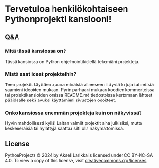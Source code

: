# Tervetuloa henkilökohtaiseen Pythonprojekti kansiooni!

## Q&A

### Mitä tässä kansiossa on?

Tässä kansiossa on Python ohjelmointikielellä tekemiäni projekteja.

### Mistä saat ideat projekteihin?

Teen projektit käyttäen apuna erinäisiä aiheeseen liittyviä kirjoja tai netistä saamieni ideoiden mukaan. Pyrin parhaani mukaan koodien kommenteissa tai projektikansioiden omissa README.md tiedostoissa kertomaan lähteet pääidealle sekä avuksi käyttämieni sivustojen osoitteet.

### Onko kansiossa enemmän projekteja kuin on näkyvissä?

Hyvin mahdollisesti kyllä! Laitan valmiit projektit aina julkisiksi, mutta keskeneräisiä tai hylättyjä saattaa silti olla näkymättömissä.

## License

PythonProjects © 2024 by Akseli Larikka is licensed under CC BY-NC-SA 4.0. To view a copy of this license, visit [creativecommons.org/licenses](http://creativecommons.org/licenses/by-nc-sa/4.0/)
